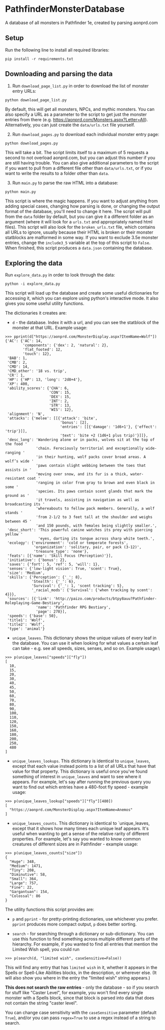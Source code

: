 # PathfinderMonsterDatabase
A database of all monsters in Pathfinder 1e, created by parsing aonprd.com

## Setup

Run the following line to install all required libraries:
```
pip install -r requirements.txt
```

## Downloading and parsing the data
1. Run `download_page_list.py` in order to download the list of monster entry URLs:

```
python download_page_list.py
```

By default, this will get all monsters, NPCs, and mythic monsters.
You can also specify a URL as a parameter to the script to get just the monster entries from there (e.g. https://aonprd.com/Monsters.aspx?Letter=All).
Alternatively, you can just create the `data/urls.txt` file yourself.

2. Run `download_pages.py` to download each individual monster entry page:

```
python download_pages.py
```

This will take a bit. The script limits itself to a maximum of 5 requests a second to not overload aonprd.com, but you can adjust this number if you are still having trouble.
You can also give additional parameters to the script if you want to pull from a different file other than `data/urls.txt`, or if you want to write the results to a folder other than `data`.

3. Run `main.py` to parse the raw HTML into a database:

```
python main.py
```

This script is where the magic happens. If you want to adjust anything from adding special cases, changing how parsing is done, or changing the output format of the database, you'll need to change it here.
The script will pull from the `data` folder by default, but you can give it a different folder as an argument (where it will look for a `urls.txt` and appropriately named html files).
This script will also look for the `broken_urls.txt` file, which contains all URLs to ignore, usually because their HTML is broken or their monster statblocks are malformed in some way.
If you want to exclude 3.5e monster entries, change the `include3_5` variable at the top of this script to `False`. When finished, this script produces a `data.json` containing the database.

## Exploring the data

Run `explore_data.py` in order to look through the data:
```
python -i explore_data.py
```

This script will load up the database and create some useful dictionaries for accessing it, which you can explore using python's interactive mode. It also gives you some useful utility functions.

The dictionaries it creates are:

- `d` - the database. Index it with a url, and you can see the statblock of the monster at that URL. Example usage:
```
>>> pprint(d["https://aonprd.com/MonsterDisplay.aspx?ItemName=Wolf"])
{'AC': {'AC': 14,
        'components': {'dex': 2, 'natural': 2},
        'flat_footed': 12,
        'touch': 12},
 'BAB': 1,
 'CMB': 2,
 'CMD': 14,
 'CMD_other': '18 vs. trip',
 'CR': 1,
 'HP': {'HP': 13, 'long': '2d8+4'},
 'XP': 400,
 'ability_scores': {'CHA': 6,
                    'CON': 15,
                    'DEX': 15,
                    'INT': 2,
                    'STR': 13,
                    'WIS': 12},
 'alignment': 'N',
 'attacks': {'melee': [[{'attack': 'bite',
                         'bonus': [2],
                         'entries': [[{'damage': '1d6+1'}, {'effect': 'trip'}]],
                         'text': 'bite +2 (1d6+1 plus trip)'}]]},
 'desc_long': 'Wandering alone or in packs, wolves sit at the top of the food '
              'chain. Ferociously territorial and exceptionally wide-ranging '
              'in their hunting, wolf packs cover broad areas. A wolf’s wide '
              'paws contain slight webbing between the toes that assists in '
              'moving over snow, and its fur is a thick, water-resistant coat '
              'ranging in color from gray to brown and even black in some '
              'species. Its paws contain scent glands that mark the ground as '
              'it travels, assisting in navigation as well as broadcasting its '
              'whereabouts to fellow pack members. Generally, a wolf stands '
              'from 2-1/2 to 3 feet tall at the shoulder and weighs between 45 '
              'and 150 pounds, with females being slightly smaller.',
 'desc_short': 'This powerful canine watches its prey with piercing yellow '
               'eyes, darting its tongue across sharp white teeth.',
 'ecology': {'environment': 'cold or temperate forests',
             'organization': 'solitary, pair, or pack (3-12)',
             'treasure_type': 'none'},
 'feats': [{'name': 'Skill Focus (Perception)'}],
 'initiative': {'bonus': 2},
 'saves': {'fort': 5, 'ref': 5, 'will': 1},
 'senses': {'low-light vision': True, 'scent': True},
 'size': 'Medium',
 'skills': {'Perception': {'_': 8},
            'Stealth': {'_': 6},
            'Survival': {'_': 1, 'scent tracking': 5},
            '_racial_mods': {'Survival': {'when tracking by scent': 4}}},
 'sources': [{'link': 'http://paizo.com/products/btpy8auu?Pathfinder-Roleplaying-Game-Bestiary',
              'name': 'Pathfinder RPG Bestiary',
              'page': 278}],
 'speeds': {'base': 50},
 'title1': 'Wolf',
 'title2': 'Wolf',
 'type': 'animal'}
```

- `unique_leaves`. This dictionary shows the unique values of every leaf in the database. You can use it when looking for what values a certain leaf can take - e.g. see all speeds, sizes, senses, and so on. Example usage:\
```
>>> p(unique_leaves["speeds"]["fly"])
[
  10,
  15,
  20,
  30,
  40,
  45,
  50,
  60,
  70,
  80,
  90,
  100,
  110,
  120,
  150,
  160,
  180,
  200,
  250,
  480
]
```

- `unique_leaves_lookups`. This dictionary is identical to `unique_leaves`, except that each value instead points to a list of all URLs that have that value for that property.
This dictionary is useful once you've found something of interest in `unique_leaves` and want to see where it appears. For example, let's say after running the previous query you want to find out which entries have a 480-foot fly speed - example usage:
```
>>> p(unique_leaves_lookup["speeds"]["fly"][480])
[
  "https://aonprd.com/MonsterDisplay.aspx?ItemName=Anemos"
]
```

- `unique_leaves_counts`. This dictionary is identical to `unique_leaves, except that it shows how many times each unique leaf appears. It's useful when wanting to get a sense of the relative rarity of different properties. For example, let's say you wanted to know common creatures of different sizes are in Pathfinder - example usage:
```
>>> p(unique_leaves_counts["size"])
{
  "Huge": 348,
  "Medium": 1471,
  "Tiny": 208,
  "Diminutive": 58,
  "Small": 364,
  "Large": 757,
  "Fine": 22,
  "Gargantuan": 154,
  "Colossal": 86
}
```


The utility functions this script provides are:

- `p` and `pprint` - for pretty-printing dictionaries, use whichever you prefer. `pprint` produces more compact output, `p` does better sorting.

- `search` - for searching through a dictionary or sub-dictionary. You can use this function to find something across multiple different parts of the hierarchy.
For example, if you wanted to find all entries that mention the Limited Wish spell, you could run
```
>>> p(search(d, "limited wish", caseSensitive=False))
```
This will find any entry that has `limited wish` in it, whether it appears in the Spells or Spell-Like Abilities blocks, in the description, or wherever else. (It will also show you where in the entry the "limited wish" string appears.)

**This does not search the raw entries** - only the database - so if you search for stuff like "Caster Level", for example, you won't find every single monster with a Spells block, since that block is parsed into data that does not contain the string "caster level".

You can change case sensitivity with the `caseSensitive` parameter (default `True`), and/or you can pass `regex=True` to use a regex instead of a string to search.
